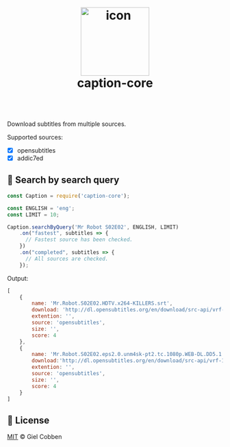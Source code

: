 <h1 align="center">
  <img src="https://getcaption.co/CaptionIcon.png" width="160" alt="icon"><br>
  caption-core
  <br>
  <br>
</h1>
<br>
Download subtitles from multiple sources.

Supported sources:
- [x] opensubtitles
- [x] addic7ed

## 🔎 Search by search query

```js
const Caption = require('caption-core');

const ENGLISH = 'eng';
const LIMIT = 10;

Caption.searchByQuery('Mr Robot S02E02', ENGLISH, LIMIT)
    .on("fastest", subtitles => {
      // Fastest source has been checked.
    })
    .on("completed", subtitles => {
      // All sources are checked.
    });
```

Output:

```js
[
    {
        name: 'Mr.Robot.S02E02.HDTV.x264-KILLERS.srt',
        download: 'http://dl.opensubtitles.org/en/download/src-api/vrf-19c90c5e/sid-NWi9,PbRu-XVfHuV1OQ5jEwcTHd/filead/1955263769',
        extention: '',
        source: 'opensubtitles',
        size: '',
        score: 4 
    },
    {
        name: 'Mr.Robot.S02E02.eps2.0.unm4sk-pt2.tc.1080p.WEB-DL.DD5.1.H264-NTb.srt',
        download:'http://dl.opensubtitles.org/en/download/src-api/vrf-19bc0c59/sid-NWi9,PbRu-XVfHuV1OQ5jEwcTHd/filead/1955264178',
        extention: '',
        source: 'opensubtitles',
        size: '',
        score: 4
    }
]
```

## 🔑 License

[MIT](https://github.com/gielcobben/Caption/blob/master/LICENSE) © Giel Cobben